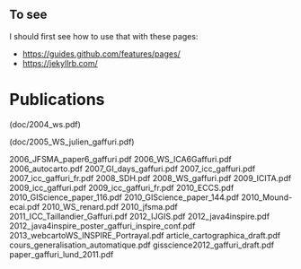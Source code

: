 ## To see

I should first see how to use that with these pages:

- https://guides.github.com/features/pages/
- https://jekyllrb.com/

# Publications

(doc/2004_ws.pdf)

(doc/2005_WS_julien_gaffuri.pdf)

2006_JFSMA_paper6_gaffuri.pdf
2006_WS_ICA6Gaffuri.pdf
2006_autocarto.pdf
2007_GI_days_gaffuri.pdf
2007_icc_gaffuri.pdf
2007_icc_gaffuri_fr.pdf
2008_SDH.pdf
2008_WS_gaffuri.pdf
2009_ICITA.pdf
2009_icc_gaffuri.pdf
2009_icc_gaffuri_fr.pdf
2010_ECCS.pdf
2010_GIScience_paper_116.pdf
2010_GIScience_paper_144.pdf
2010_Mound-ecai.pdf
2010_WS_renard.pdf
2010_jfsma.pdf
2011_ICC_Taillandier_Gaffuri.pdf
2012_IJGIS.pdf
2012_java4inspire.pdf
2012_java4inspire_poster_gaffuri_inspire_conf.pdf
2013_webcartoWS_INSPIRE_Portrayal.pdf
article_cartographica_draft.pdf
cours_generalisation_automatique.pdf
gisscience2012_gaffuri_draft.pdf
paper_gaffuri_lund_2011.pdf
